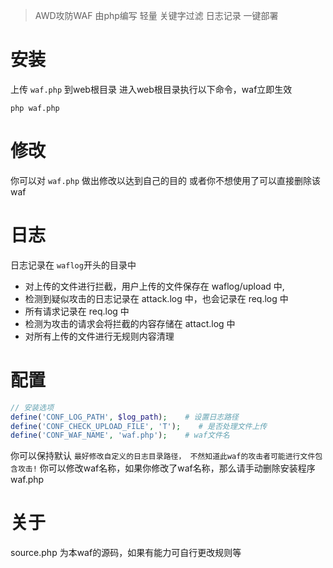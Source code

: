 > AWD攻防WAF 由php编写 轻量 关键字过滤 日志记录 一键部署

# 安装
上传 `waf.php` 到web根目录
进入web根目录执行以下命令，waf立即生效
```shell
php waf.php
```

# 修改
你可以对 `waf.php` 做出修改以达到自己的目的
或者你不想使用了可以直接删除该 waf


# 日志
日志记录在 `waflog`开头的目录中
- 对上传的文件进行拦截，用户上传的文件保存在 waflog/upload 中,
- 检测到疑似攻击的日志记录在 attack.log 中，也会记录在 req.log 中
- 所有请求记录在 req.log 中
- 检测为攻击的请求会将拦截的内容存储在 attact.log 中
- 对所有上传的文件进行无规则内容清理

# 配置
```php
// 安装选项
define('CONF_LOG_PATH', $log_path);    # 设置日志路径
define('CONF_CHECK_UPLOAD_FILE', 'T');    # 是否处理文件上传
define('CONF_WAF_NAME', 'waf.php');    # waf文件名
```

你可以保持默认
`最好修改自定义的日志目录路径， 不然知道此waf的攻击者可能进行文件包含攻击!`
你可以修改waf名称，如果你修改了waf名称，那么请手动删除安装程序 waf.php

# 关于 
source.php 为本waf的源码，如果有能力可自行更改规则等